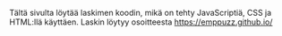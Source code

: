 Tältä sivulta löytää laskimen koodin, mikä on tehty JavaScriptiä, CSS ja HTML:llä käyttäen.
Laskin löytyy osoitteesta https://emppuzz.github.io/
